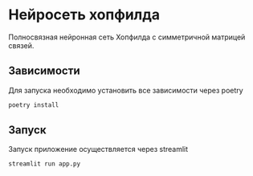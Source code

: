 # Нейросеть хопфилда 

Полносвязная нейронная сеть Хопфилда с симметричной матрицей связей.

## Зависимости

Для запуска необходимо установить все зависимости через poetry

```bash
poetry install
```
## Запуск

Запуск приложение осуществляется через streamlit

```bash
streamlit run app.py
```
